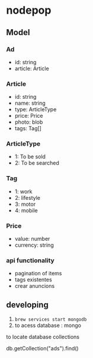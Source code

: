 # nodepop

## Model

### Ad

-   id: string
-   article: Article

### Article

-   id: string
-   name: string
-   type: ArticleType
-   price: Price
-   photo: blob
-   tags: Tag[]

### ArticleType

-   1: To be sold
-   2: To be searched

### Tag

-   1: work
-   2: lifestyle
-   3: motor
-   4: mobile

### Price

-   value: number
-   currency: string

### api functionality

- pagination of items
- tags existentes
- crear anuncions


## developing

1. `brew services start mongodb`
2. to acess database : mongo

to locate database collections

db.getCollection("ads").find()
